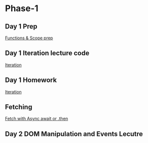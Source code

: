 # Phase-1
## Day 1 Prep
[Functions & Scope prep](https://github.com/jeryelblanco/Day1-prep)

## Day 1 Iteration lecture code
[Iteration](https://github.com/jeryelblanco/iteration-LEC)
## Day 1 Homework
[Iteration](https://github.com/jeryelblanco/Day1_Homework)
## Fetching
[Fetch with Async await or .then](https://github.com/jeryelblanco/basicfetch)

## Day 2 DOM Manipulation and Events Lecutre
